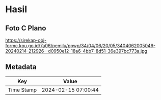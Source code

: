 # Hasil

## Foto C Plano

https://sirekap-obj-formc.kpu.go.id/7a06/pemilu/ppwp/34/04/06/20/05/3404062005046-20240214-212926--d0950e12-18a6-4bb7-8d51-36e397bc773a.jpg


## Metadata

| Key        | Value               |
| ---------- | ------------------- |
| Time Stamp | 2024-02-15 07:00:44 |



